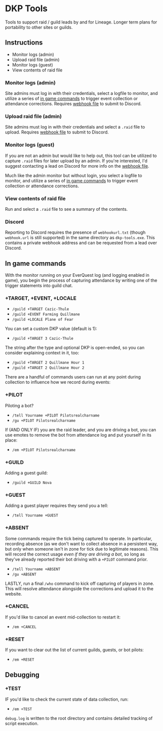 # DKP Tools

Tools to support raid / guild leads by and for Lineage. Longer term plans for
portability to other sites or guilds.

## Instructions

  * Monitor logs (admin)
  * Upload raid file (admin)
  * Monitor logs (guest)
  * View contents of raid file

### Monitor logs (admin)

Site admins must log in with their credentials, select a logfile to monitor, and
utilize a series of [in game commands](#in-game-commands) to trigger event
collection or attendance corrections. Requires [webhook file](#discord) to
submit to Discord.

### Upload raid file (admin)

Site admins must log in with their credentials and select a `.raid` file to
upload. Requires [webhook file](#discord) to submit to Discord.

### Monitor logs (guest)

If you are not an admin but would like to help out, this tool can be utilized to
capture `.raid` files for later upload by an admin. If you're interested, I'd
suggest contacting a lead on Discord for more info on the [webhook
file](#discord).

Much like the admin monitor but without login, you select a logfile to monitor,
and utilize a series of [in game commands](#in-game-commands) to trigger event
collection or attendance corrections.

### View contents of raid file

Run and select a `.raid` file to see a summary of the contents.

### Discord

Reporting to Discord requires the presence of `webhookurl.txt` (though
`webhook.url` is still supported) in the same directory as `dkp-tools.exe`. This
contains a private webhook address and can be requested from a lead over
Discord.

## In game commands

With the monitor running on your EverQuest log (and logging enabled in game),
you begin the process of capturing attendance by writing one of the trigger
statements into guild chat.

### +TARGET, +EVENT, +LOCALE
* `/guild +TARGET Cazic-Thule`
* `/guild +EVENT Farming Quillmane`
* `/guild +LOCALE Plane of Fear`

You can set a custom DKP value (default is 1):

* `/guild +TARGET 3 Cazic-Thule`

The string after the type and optional DKP is open-ended, so you can consider
explaining context in it, too:

* `/guild +TARGET 2 Quillmane Hour 1`
* `/guild +TARGET 2 Quillmane Hour 2`

There are a handful of commands users can run at any point during collection to influence how we record during events:

### +PILOT
Piloting a bot?
* `/tell Yourname +PILOT Pilotsrealcharname`
* `/gu +PILOT Pilotsrealcharname`

If (AND ONLY IF) you are the raid leader, and you are driving a bot, you can use emotes to remove the bot from attendance log and put yourself in its place:
* `/em +PILOT Pilotsrealcharname`

### +GUILD
Adding a guest guild:
* `/guild +GUILD Nova`

### +GUEST
Adding a guest player requires they send you a tell:
* `/tell Yourname +GUEST`

### +ABSENT
Some commands require the tick being captured to operate. In particular,
recording absence (as we don't want to collect absence in a persistent way, but
only when someone isn't in zone for tick due to legitimate reasons). This will
record the correct usage *even if they are driving a bot*, so long as they've
already reported their bot driving with a `+PILOT` command prior.
* `/tell Yourname +ABSENT`
* `/gu +ABSENT`

LASTLY, run a final `/who` command to kick off capturing of players in zone.
This will resolve attendance alongside the corrections and upload it to the
website.

### +CANCEL
If you'd like to cancel an event mid-collection to restart it:
* `/em +CANCEL`

### +RESET
If you want to clear out the list of current guilds, guests, or bot pilots:
* `/em +RESET`

## Debugging

### +TEST
IF you'd like to check the current state of data collection, run:
* `/em +TEST`

`debug.log` is written to the root directory and contains detailed tracking of
script execution.